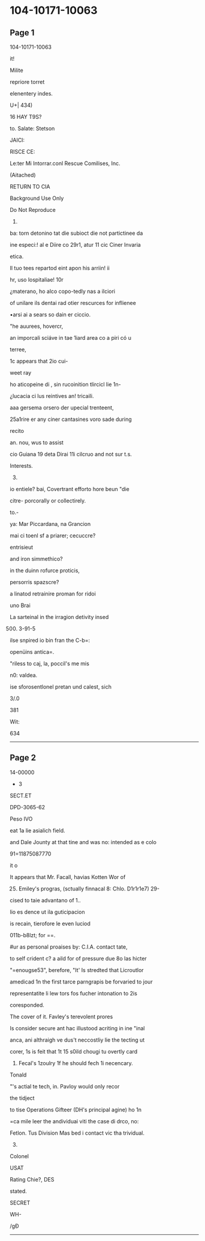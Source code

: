 # 104-10171-10063

## Page 1

104-10171-10063

it!

Milite

repriore torret

elenentery indes.

U+| 434)

16 HAY T9S?

to. Salate: Stetson

JAICI:

RISCE CE:

Le:ter Mi Intorrar.conl Rescue Comilises, Inc.

(Aitached)

RETURN TO CIA

Background Use Only

Do Not Reproduce

1.

ba: torn detonino tat die subioct die not partictinee da

ine especi:! al e Diire co 29r1, atur 11 cic Ciner Invaria

etica.

Il tuo tees repartod eint apon his arriin! ii

hr, uso lospitaliae! 10r

¿materano, ho alco copo-tedly nas a ilciori

of unilare ils dentai rad otier rescurces for inflienee

•arsi ai a sears so dain er ciccio.

"he auurees, hovercr,

an imporcali sciáve in tae 1iard area co a piri có u

terree,

1c appears that 2io cui-

weet ray

ho aticopeine di , sin rucoinition tlircicl lie 1n-

¿lucacia ci lus reintives an! tricaili.

aaa gersema orsero der upecial trenteent,

25a1rire er any ciner cantasines voro sade during

recito

an. nou, wus to assist

cio Guiana 19 deta Dirai 11i cilcruo and not sur t.s.

Interests.

3.

io entiele? bai, Covertrant efforto hore beun "die

citre- porcorally or collectirely.

to.-

ya: Mar Piccardana, na Grancion

mai ci toenl sf a priarer; cecuccre?

entrisieut

and iron simmethico?

in the duinn rofurce proticis,

persorris spazscre?

a linatod retrainire proman for ridoi

uno Brai

La sarteinal in the irragion detivity insed

500. 3-91-5

ilse snpired io bin fran the C-b=:

openüins antica=.

"riless to caj, la, poccil's me mis

n0: valdea.

ise sforosentlonel pretan und calest, sich

3/.0

381

Wit:

634

---

## Page 2

14-00000

- 3

SECT.ET

DPD-3065-62

Peso IVO

eat 1a lie asialich field.

and Dale Jounty at that tine and was no: intended as e colo

91=11875087770

it o

It appears that Mr. Facall, havias Kotten Wor of

25. Emiley's progras, (sctually finnacal 8: Chlo. D1r1r1e7) 29-

cised to taie advantano of 1..

lio es dence ut ila guticipacion

is recain, tierofore le even luciod

011b-b8lzt; for ==.

#ur as personal proaises by: C.I.A. contact tate,

to self crident c? a aild for of pressure due 8o las hicter

"=enougse53", berefore, "It' Is stredted that Licroutlor

amedicad 1n the first tarce parngrapis be forvaried to jour

representatite li lew tors fos fucher intonation to 2is

coresponded.

The cover of it. Favley's terevolent prores

Is consider secure ant hac illustood acriting in ine "inal

anca, ani althraigh ve dus't neccostliy lie the tecting ut

corer, 1s is feit that 1t 15 s0ild chougi tu overtly card

1. Fecal's 1zoulry 1f he should fech 1i necencary.

Tonald

"'s actial te tech, in. Pavloy would only recor

the tidject

to tise Operations Gifteer (DH's principal agine) ho 1n

=ca mile leer the andividuai viti the case di drco, no:

Fetlon. Tus Division Mas bed i contact vic tha trividual.

03.

Colonel

USAT

Rating Chie?, DES

stated.

SECRET

WH-

/gĐ

---

